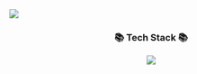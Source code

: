 <!--
**LyuDevz/LyuDevz** is a ✨ _special_ ✨ repository because its `README.md` (this file) appears on your GitHub profile.

Here are some ideas to get you started:

- 🔭 I’m currently working on ...
- 🌱 I’m currently learning ...
- 👯 I’m looking to collaborate on ...
- 🤔 I’m looking for help with ...
- 💬 Ask me about ...
- 📫 How to reach me: ...
- 😄 Pronouns: ...
- ⚡ Fun fact: ...
-->
<img src="https://capsule-render.vercel.app/api?type=waving&color=auto&height=200&section=header&text=LyuDevz%20Github!&fontSize=90" />
<div align="center">
  <h3> 📚 Tech Stack 📚 </h3>
  <img src="https://img.shields.io/badge/JavaScript-F7DF1E?style=flat&logo=JavaScript&logoColor=white" />
</div>
